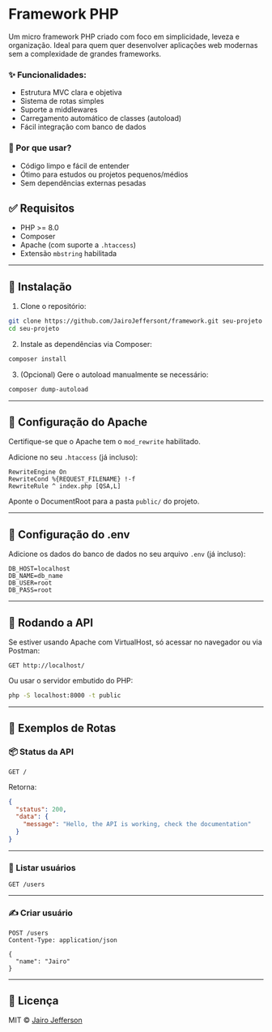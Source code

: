 # Framework PHP

Um micro framework PHP criado com foco em simplicidade, leveza e organização. Ideal para quem quer desenvolver aplicações web modernas sem a complexidade de grandes frameworks.

### ✨ Funcionalidades:
- Estrutura MVC clara e objetiva
- Sistema de rotas simples
- Suporte a middlewares
- Carregamento automático de classes (autoload)
- Fácil integração com banco de dados

### 🚀 Por que usar?
- Código limpo e fácil de entender
- Ótimo para estudos ou projetos pequenos/médios
- Sem dependências externas pesadas

## ✅ Requisitos

- PHP >= 8.0
- Composer
- Apache (com suporte a `.htaccess`)
- Extensão `mbstring` habilitada

---

## 🚀 Instalação

1. Clone o repositório:

```bash
git clone https://github.com/JairoJeffersont/framework.git seu-projeto
cd seu-projeto
```

2. Instale as dependências via Composer:

```bash
composer install
```

3. (Opcional) Gere o autoload manualmente se necessário:

```bash
composer dump-autoload
```

---

## 🔧 Configuração do Apache

Certifique-se que o Apache tem o `mod_rewrite` habilitado.

Adicione no seu `.htaccess` (já incluso):

```apacheconf
RewriteEngine On
RewriteCond %{REQUEST_FILENAME} !-f
RewriteRule ^ index.php [QSA,L]
```

Aponte o DocumentRoot para a pasta `public/` do projeto.

---

## 🔧 Configuração do .env

Adicione os dados do banco de dados no seu arquivo `.env` (já incluso):

```
DB_HOST=localhost
DB_NAME=db_name
DB_USER=root
DB_PASS=root
```

---

## 🏁 Rodando a API

Se estiver usando Apache com VirtualHost, só acessar no navegador ou via Postman:

```
GET http://localhost/
```

Ou usar o servidor embutido do PHP:

```bash
php -S localhost:8000 -t public
```

---

## 🧪 Exemplos de Rotas

### 📦 Status da API

```http
GET /
```

Retorna:
```json
{
  "status": 200,
  "data": {
    "message": "Hello, the API is working, check the documentation"
  }
}
```

---

### 👥 Listar usuários

```http
GET /users
```

---

### ✍️ Criar usuário 

```http
POST /users
Content-Type: application/json

{
  "name": "Jairo"
}
```

---


## 📃 Licença

MIT © [Jairo Jefferson](mailto:jairojeffersont@gmail.com)
